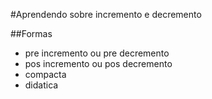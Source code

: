 #Aprendendo sobre incremento e decremento

##Formas

- pre incremento ou pre decremento
- pos incremento ou pos decremento
- compacta
- didatica